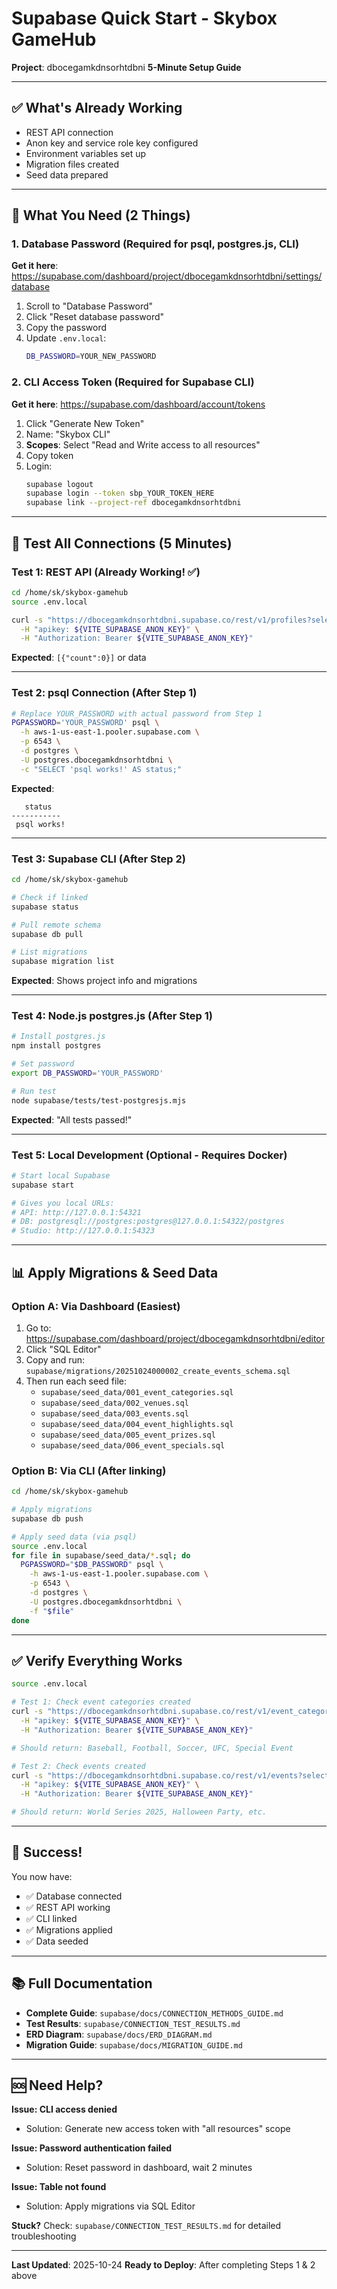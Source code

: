 # Supabase Quick Start - Skybox GameHub

**Project**: dbocegamkdnsorhtdbni
**5-Minute Setup Guide**

---

## ✅ What's Already Working

- REST API connection
- Anon key and service role key configured
- Environment variables set up
- Migration files created
- Seed data prepared

---

## 🔧 What You Need (2 Things)

### 1. Database Password (Required for psql, postgres.js, CLI)

**Get it here**: https://supabase.com/dashboard/project/dbocegamkdnsorhtdbni/settings/database

1. Scroll to "Database Password"
2. Click "Reset database password"
3. Copy the password
4. Update `.env.local`:
   ```bash
   DB_PASSWORD=YOUR_NEW_PASSWORD
   ```

### 2. CLI Access Token (Required for Supabase CLI)

**Get it here**: https://supabase.com/dashboard/account/tokens

1. Click "Generate New Token"
2. Name: "Skybox CLI"
3. **Scopes**: Select "Read and Write access to all resources"
4. Copy token
5. Login:
   ```bash
   supabase logout
   supabase login --token sbp_YOUR_TOKEN_HERE
   supabase link --project-ref dbocegamkdnsorhtdbni
   ```

---

## 🚀 Test All Connections (5 Minutes)

### Test 1: REST API (Already Working! ✅)

```bash
cd /home/sk/skybox-gamehub
source .env.local

curl -s "https://dbocegamkdnsorhtdbni.supabase.co/rest/v1/profiles?select=count" \
  -H "apikey: ${VITE_SUPABASE_ANON_KEY}" \
  -H "Authorization: Bearer ${VITE_SUPABASE_ANON_KEY}"
```

**Expected**: `[{"count":0}]` or data

---

### Test 2: psql Connection (After Step 1)

```bash
# Replace YOUR_PASSWORD with actual password from Step 1
PGPASSWORD='YOUR_PASSWORD' psql \
  -h aws-1-us-east-1.pooler.supabase.com \
  -p 6543 \
  -d postgres \
  -U postgres.dbocegamkdnsorhtdbni \
  -c "SELECT 'psql works!' AS status;"
```

**Expected**:
```
   status
-----------
 psql works!
```

---

### Test 3: Supabase CLI (After Step 2)

```bash
cd /home/sk/skybox-gamehub

# Check if linked
supabase status

# Pull remote schema
supabase db pull

# List migrations
supabase migration list
```

**Expected**: Shows project info and migrations

---

### Test 4: Node.js postgres.js (After Step 1)

```bash
# Install postgres.js
npm install postgres

# Set password
export DB_PASSWORD='YOUR_PASSWORD'

# Run test
node supabase/tests/test-postgresjs.mjs
```

**Expected**: "All tests passed!"

---

### Test 5: Local Development (Optional - Requires Docker)

```bash
# Start local Supabase
supabase start

# Gives you local URLs:
# API: http://127.0.0.1:54321
# DB: postgresql://postgres:postgres@127.0.0.1:54322/postgres
# Studio: http://127.0.0.1:54323
```

---

## 📊 Apply Migrations & Seed Data

### Option A: Via Dashboard (Easiest)

1. Go to: https://supabase.com/dashboard/project/dbocegamkdnsorhtdbni/editor
2. Click "SQL Editor"
3. Copy and run: `supabase/migrations/20251024000002_create_events_schema.sql`
4. Then run each seed file:
   - `supabase/seed_data/001_event_categories.sql`
   - `supabase/seed_data/002_venues.sql`
   - `supabase/seed_data/003_events.sql`
   - `supabase/seed_data/004_event_highlights.sql`
   - `supabase/seed_data/005_event_prizes.sql`
   - `supabase/seed_data/006_event_specials.sql`

### Option B: Via CLI (After linking)

```bash
cd /home/sk/skybox-gamehub

# Apply migrations
supabase db push

# Apply seed data (via psql)
source .env.local
for file in supabase/seed_data/*.sql; do
  PGPASSWORD="$DB_PASSWORD" psql \
    -h aws-1-us-east-1.pooler.supabase.com \
    -p 6543 \
    -d postgres \
    -U postgres.dbocegamkdnsorhtdbni \
    -f "$file"
done
```

---

## ✅ Verify Everything Works

```bash
source .env.local

# Test 1: Check event categories created
curl -s "https://dbocegamkdnsorhtdbni.supabase.co/rest/v1/event_categories?select=name" \
  -H "apikey: ${VITE_SUPABASE_ANON_KEY}" \
  -H "Authorization: Bearer ${VITE_SUPABASE_ANON_KEY}"

# Should return: Baseball, Football, Soccer, UFC, Special Event

# Test 2: Check events created
curl -s "https://dbocegamkdnsorhtdbni.supabase.co/rest/v1/events?select=title&limit=3" \
  -H "apikey: ${VITE_SUPABASE_ANON_KEY}" \
  -H "Authorization: Bearer ${VITE_SUPABASE_ANON_KEY}"

# Should return: World Series 2025, Halloween Party, etc.
```

---

## 🎉 Success!

You now have:
- ✅ Database connected
- ✅ REST API working
- ✅ CLI linked
- ✅ Migrations applied
- ✅ Data seeded

---

## 📚 Full Documentation

- **Complete Guide**: `supabase/docs/CONNECTION_METHODS_GUIDE.md`
- **Test Results**: `supabase/CONNECTION_TEST_RESULTS.md`
- **ERD Diagram**: `supabase/docs/ERD_DIAGRAM.md`
- **Migration Guide**: `supabase/docs/MIGRATION_GUIDE.md`

---

## 🆘 Need Help?

**Issue: CLI access denied**
- Solution: Generate new access token with "all resources" scope

**Issue: Password authentication failed**
- Solution: Reset password in dashboard, wait 2 minutes

**Issue: Table not found**
- Solution: Apply migrations via SQL Editor

**Stuck?** Check: `supabase/CONNECTION_TEST_RESULTS.md` for detailed troubleshooting

---

**Last Updated**: 2025-10-24
**Ready to Deploy**: After completing Steps 1 & 2 above
